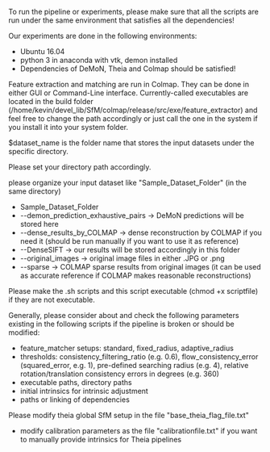 To run the pipeline or experiments, please make sure that all the scripts are run under the same environment that satisfies all the dependencies!

Our experiments are done in the following environments:
* Ubuntu 16.04
* python 3 in anaconda with vtk, demon installed
* Dependencies of DeMoN, Theia and Colmap should be satisfied!

Feature extraction and matching are run in Colmap. They can be done in either GUI or Command-Line interface. Currently-called executables are located in the build folder (/home/kevin/devel_lib/SfM/colmap/release/src/exe/feature_extractor) and feel free to change the path accordingly or just call the one in the system if you install it into your system folder.

$dataset_name is the folder name that stores the input datasets under the specific directory.

Please set your directory path accordingly.

please organize your input dataset like "Sample_Dataset_Folder" (in the same directory)
* Sample_Dataset_Folder
*   --demon_prediction_exhaustive_pairs	->	DeMoN predictions will be stored here
*   --dense_results_by_COLMAP		->	dense reconstruction by COLMAP if you need it (should be run manually if you want to use it as reference)
*   --DenseSIFT				->	our results will be stored accordingly in this folder
*   --original_images			->	original image files in either .JPG or .png
*   --sparse				->	COLMAP sparse results from original images (it can be used as accurate reference if COLMAP makes reasonable reconstructions)

Please make the .sh scripts and this script executable (chmod +x scriptfile) if they are not executable.

Generally, please consider about and check the following parameters existing in the following scripts if the pipeline is broken or should be modified:
* feature_matcher setups: standard, fixed_radius, adaptive_radius
* thresholds: consistency_filtering_ratio (e.g. 0.6), flow_consistency_error (squared_error, e.g. 1), pre-defined searching radius (e.g. 4), relative rotation/translation consistency errors in degrees (e.g. 360)
* executable paths, directory paths
* initial intrinsics for intrinsic adjustment
* paths or linking of dependencies

Please modify theia global SfM setup in the file "base_theia_flag_file.txt"
* modify calibration parameters as the file "calibrationfile.txt" if you want to manually provide intrinsics for Theia pipelines
